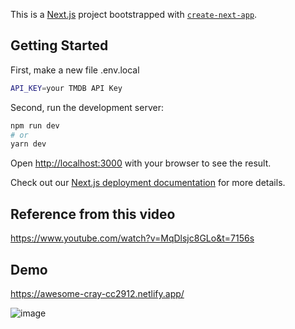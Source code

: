 This is a [Next.js](https://nextjs.org/) project bootstrapped with [`create-next-app`](https://github.com/vercel/next.js/tree/canary/packages/create-next-app).

## Getting Started

First, make a new file .env.local

```bash
API_KEY=your TMDB API Key
```

Second, run the development server:

```bash
npm run dev
# or
yarn dev
```

Open [http://localhost:3000](http://localhost:3000) with your browser to see the result.

Check out our [Next.js deployment documentation](https://nextjs.org/docs/deployment) for more details.

## Reference from this video
https://www.youtube.com/watch?v=MqDlsjc8GLo&t=7156s


## Demo
https://awesome-cray-cc2912.netlify.app/

![image](https://user-images.githubusercontent.com/16475624/146485346-5230d5c9-ec4b-4d11-a53c-2c680ce0ca9e.png)


